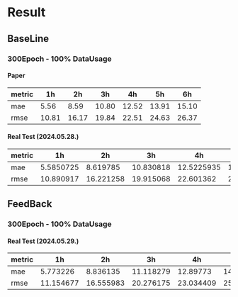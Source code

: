 # Result

## BaseLine

### 300Epoch - 100% DataUsage

#### Paper
|metric|1h|2h|3h|4h|5h|6h|
|----|--|--|--|--|--|--|
|mae|5.56|8.59|10.80|12.52|13.91|15.10|
|rmse|10.81|16.17|19.84|22.51|24.63|26.37|

#### Real Test (2024.05.28.)
|metric|1h|2h|3h|4h|5h|6h|
|----|--|--|--|--|--|--|
|mae|5.5850725|8.619785|10.830818|12.5225935|13.881813|15.047448|
|rmse|10.890917|16.221258|19.915068|22.601362|24.70257|26.387453|


## FeedBack

### 300Epoch - 100% DataUsage

#### Real Test (2024.05.29.)
|metric|1h|2h|3h|4h|5h|6h|
|----|--|--|--|--|--|--|
|mae|5.773226|8.836135|11.118279|12.89773|14.363732|15.66259|
|rmse|11.154677|16.555983|20.276175|23.034409|25.234621|27.117699|
